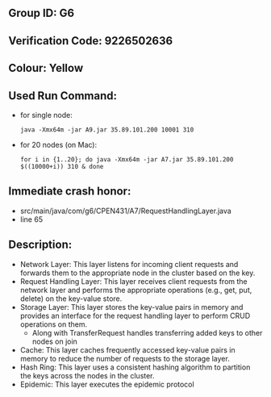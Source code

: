 ## Group ID: G6

## Verification Code: 9226502636

## Colour: Yellow

## Used Run Command:

- for single node:

  `java -Xmx64m -jar A9.jar 35.89.101.200 10001 310`

- for 20 nodes (on Mac):

  `for i in {1..20}; do
  java -Xmx64m -jar A7.jar 35.89.101.200 $((10000+i)) 310 &
done`

## Immediate crash honor:

- src/main/java/com/g6/CPEN431/A7/RequestHandlingLayer.java
- line 65

## Description:

- Network Layer: This layer listens for incoming client requests and forwards them to the appropriate node in the cluster based on the key.
- Request Handling Layer: This layer receives client requests from the network layer and performs the appropriate operations (e.g., get, put, delete) on the key-value store.
- Storage Layer: This layer stores the key-value pairs in memory and provides an interface for the request handling layer to perform CRUD operations on them.
  - Along with TransferRequest handles transferring added keys to other nodes on join
- Cache: This layer caches frequently accessed key-value pairs in memory to reduce the number of requests to the storage layer.
- Hash Ring: This layer uses a consistent hashing algorithm to partition the keys across the nodes in the cluster.
- Epidemic: This layer executes the epidemic protocol
